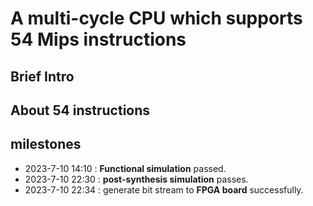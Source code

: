 # A multi-cycle CPU which supports 54 Mips instructions

## Brief Intro

## About 54 instructions

## milestones

+ 2023-7-10 14:10 : **Functional simulation** passed.
+ 2023-7-10 22:30 : **post-synthesis simulation** passes.
+ 2023-7-10 22:34 : generate bit stream to **FPGA board** successfully.
